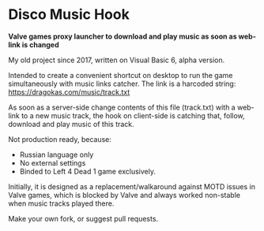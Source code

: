 # Disco Music Hook
**Valve games proxy launcher to download and play music as soon as web-link is changed**

My old project since 2017, written on Visual Basic 6, alpha version.

Intended to create a convenient shortcut on desktop to run the game simultaneously with music links catcher.
The link is a harcoded string: https://dragokas.com/music/track.txt

As soon as a server-side change contents of this file (track.txt) with a web-link to a new music track, the hook on client-side is catching that, follow, download and play music of this track.

Not production ready, because:
 - Russian language only
 - No external settings
 - Binded to Left 4 Dead 1 game exclusively.

Initially, it is designed as a replacement/walkaround against MOTD issues in Valve games, which is blocked by Valve and always worked non-stable when music tracks played there.

Make your own fork, or suggest pull requests.
